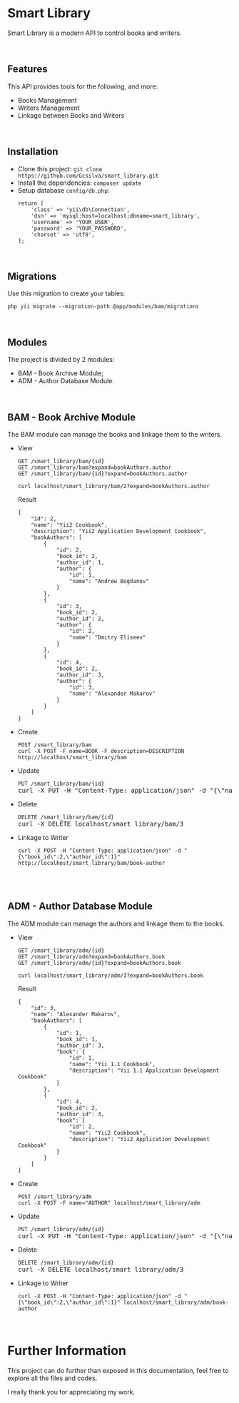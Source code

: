<h1>Smart Library</h1>

<p>Smart Library is a modern API to control books and writers.</p>

<br />

<h2>Features</h2>
<p>This API provides tools for the following, and more:</p>
<ul>
    <li>Books Management</li>
    <li>Writers Management</li>
    <li>Linkage between Books and Writers</li>
</ul>

<br />

<h2>Installation</h2>
<p>
    <ul>
        <li>Clone this project: <code>git clone https://github.com/Gcsilva/smart_library.git</code></li>
        <li>Install the dependencies: <code>composer update</code></li>
        <li>
            Setup database <code>config/db.php</code>:
<pre><code>return [
    'class' => 'yii\db\Connection',
    'dsn' => 'mysql:host=localhost;dbname=smart_library',
    'username' => 'YOUR_USER',
    'password' => 'YOUR_PASSWORD',
    'charset' => 'utf8',
];</code></pre>
        </li>
    </ul>
</p>

<br />

<h2>Migrations</h2>
<p>Use this migration to create your tables:</p>
<pre><code>php yii migrate --migration-path @app/modules/bam/migrations</code></pre>

<br />

<h2>Modules</h2>
<p>
    The project is divided by 2 modules:
    <ul>
        <li>BAM - Book Archive Module;</li>
        <li>ADM - Author Database Module.</li>
    </ul>
</p>

<br />

<h2>BAM - Book Archive Module</h2>
<p>The BAM module can manage the books and linkage them to the writers.</p>
<ul>
    <li>
    View <pre><code>GET /smart_library/bam/{id}<br />GET /smart_library/bam?expand=bookAuthors.author<br />GET /smart_library/bam/{id}?expand=bookAuthors.author</code></pre>
    <pre><code>curl localhost/smart_library/bam/2?expand=bookAuthors.author</code></pre>
    Result
    <pre><code>{
    "id": 2,
    "name": "Yii2 Cookbook",
    "description": "Yii2 Application Development Cookbook",
    "bookAuthors": [
        {
            "id": 2,
            "book_id": 2,
            "author_id": 1,
            "author": {
                "id": 1,
                "name": "Andrew Bogdanov"
            }
        },
        {
            "id": 3,
            "book_id": 2,
            "author_id": 2,
            "author": {
                "id": 2,
                "name": "Dmitry Eliseev"
            }
        },
        {
            "id": 4,
            "book_id": 2,
            "author_id": 3,
            "author": {
                "id": 3,
                "name": "Alexander Makarov"
            }
        }
    ]
}</code></pre>
    </li>
    <li>
        Create  <pre><code>POST /smart_library/bam<br />curl -X POST -F name=BOOK -F description=DESCRIPTION http://localhost/smart_library/bam</code></pre>
    </li>
    <li>
        Update <pre><code>PUT /smart_library/bam/{id}</code><br />curl -X PUT -H "Content-Type: application/json" -d "{\"name\":\"BOOK\",\"description\":\"DESCRIPTION\"}"  localhost/smart_library/bam/3</pre>
    </li>
    <li>
        Delete <pre><code>DELETE /smart_library/bam/{id}</code><br />curl -X DELETE localhost/smart_library/bam/3</pre>
    </li>
    <li>
        Linkage to Writer
        <pre><code>curl -X POST -H "Content-Type: application/json" -d "{\"book_id\":2,\"author_id\":1}" http://localhost/smart_library/bam/book-author</code></pre>
    </li>
</ul>

<br />
<br />

<h2>ADM - Author Database Module</h2>
<p>The ADM module can manage the authors and linkage them to the books.</p>
<ul>
    <li>
    View <pre><code>GET /smart_library/adm/{id}<br />GET /smart_library/adm?expand=bookAuthors.book<br />GET /smart_library/adm/{id}?expand=bookAuthors.book</code></pre>
    <pre><code>curl localhost/smart_library/adm/3?expand=bookAuthors.book</code></pre>
    Result
    <pre><code>{
    "id": 3,
    "name": "Alexander Makarov",
    "bookAuthors": [
        {
            "id": 1,
            "book_id": 1,
            "author_id": 3,
            "book": {
                "id": 1,
                "name": "Yii 1.1 Cookbook",
                "description": "Yii 1.1 Application Development Cookbook"
            }
        },
        {
            "id": 4,
            "book_id": 2,
            "author_id": 3,
            "book": {
                "id": 2,
                "name": "Yii2 Cookbook",
                "description": "Yii2 Application Development Cookbook"
            }
        }
    ]
}</code></pre>
    </li>
    <li>
        Create  <pre><code>POST /smart_library/adm<br />curl -X POST -F name="AUTHOR" localhost/smart_library/adm</code></pre>
    </li>
    <li>
        Update <pre><code>PUT /smart_library/adm/{id}</code><br />curl -X PUT -H "Content-Type: application/json" -d "{\"name\":\"AUTHOR\"}"  localhost/smart_library/adm/3</pre>
    </li>
    <li>
        Delete <pre><code>DELETE /smart_library/adm/{id}</code><br />curl -X DELETE localhost/smart_library/adm/3</pre>
    </li>
    <li>
        Linkage to Writer
        <pre><code>curl -X POST -H "Content-Type: application/json" -d "{\"book_id\":2,\"author_id\":1}" localhost/smart_library/adm/book-author</code></pre>
    </li>
</ul>

<br />

<h1>
    Further Information
</h1>

<p>This project can do further than exposed in this documentation, feel free to explore all the files and codes.</p>
<p>I really thank you for appreciating my work.</p>